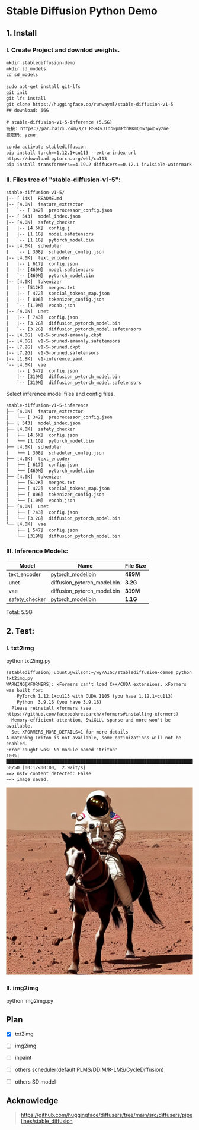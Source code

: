 # Stable Diffusion Python Demo

## 1. Install

### I. Create Project and downlod weights.
```shell
mkdir stablediffusion-demo
mkdir sd_models
cd sd_models

sudo apt-get install git-lfs
git init
git lfs install
git clone https://huggingface.co/runwayml/stable-diffusion-v1-5
## download: 66G

# stable-diffusion-v1-5-inference (5.5G)
链接: https://pan.baidu.com/s/1_RS94vJIdbwpmPbhRKmQnw?pwd=yzne 
提取码: yzne

conda activate stablediffusion
pip install torch==1.12.1+cu113 --extra-index-url https://download.pytorch.org/whl/cu113
pip install transformers==4.19.2 diffusers==0.12.1 invisible-watermark
```
### II. Files tree of "stable-diffusion-v1-5":
```shell
stable-diffusion-v1-5/
|-- [ 14K]  README.md
|-- [4.0K]  feature_extractor
|   `-- [ 342]  preprocessor_config.json
|-- [ 543]  model_index.json
|-- [4.0K]  safety_checker
|   |-- [4.6K]  config.j
|   |-- [1.1G]  model.safetensors
|   `-- [1.1G]  pytorch_model.bin
|-- [4.0K]  scheduler
|   `-- [ 308]  scheduler_config.json
|-- [4.0K]  text_encoder
|   |-- [ 617]  config.json
|   |-- [469M]  model.safetensors
|   `-- [469M]  pytorch_model.bin
|-- [4.0K]  tokenizer
|   |-- [512K]  merges.txt
|   |-- [ 472]  special_tokens_map.json
|   |-- [ 806]  tokenizer_config.json
|   `-- [1.0M]  vocab.json
|-- [4.0K]  unet
|   |-- [ 743]  config.json
|   |-- [3.2G]  diffusion_pytorch_model.bin
|   `-- [3.2G]  diffusion_pytorch_model.safetensors
|-- [4.0G]  v1-5-pruned-emaonly.ckpt
|-- [4.0G]  v1-5-pruned-emaonly.safetensors
|-- [7.2G]  v1-5-pruned.ckpt
|-- [7.2G]  v1-5-pruned.safetensors
|-- [1.8K]  v1-inference.yaml
`-- [4.0K]  vae
    |-- [ 547]  config.json
    |-- [319M]  diffusion_pytorch_model.bin
    `-- [319M]  diffusion_pytorch_model.safetensors
```
Select inference model files and config files.
```shell
stable-diffusion-v1-5-inference
├── [4.0K]  feature_extractor
│   └── [ 342]  preprocessor_config.json
├── [ 543]  model_index.json
├── [4.0K]  safety_checker
│   ├── [4.6K]  config.json
│   └── [1.1G]  pytorch_model.bin
├── [4.0K]  scheduler
│   └── [ 308]  scheduler_config.json
├── [4.0K]  text_encoder
│   ├── [ 617]  config.json
│   └── [469M]  pytorch_model.bin
├── [4.0K]  tokenizer
│   ├── [512K]  merges.txt
│   ├── [ 472]  special_tokens_map.json
│   ├── [ 806]  tokenizer_config.json
│   └── [1.0M]  vocab.json
├── [4.0K]  unet
│   ├── [ 743]  config.json
│   └── [3.2G]  diffusion_pytorch_model.bin
└── [4.0K]  vae
    ├── [ 547]  config.json
    └── [319M]  diffusion_pytorch_model.bin
```

### III. Inference Models:
|  Model  |  Name  |  File Size  |
|  ----   | ----   | ----        |
| text_encoder  | pytorch_model.bin | **469M** |
| unet  | diffusion_pytorch_model.bin | **3.2G** |
| vae  | diffusion_pytorch_model.bin | **319M** |
| safety_checker  | pytorch_model.bin | **1.1G** |
Total: 5.5G

## 2. Test: 
### I. txt2img

python txt2img.py

```shell
(stablediffusion) ubuntu@wilson:~/wy/AIGC/stablediffusion-demo$ python txt2img.py 
WARNING[XFORMERS]: xFormers can't load C++/CUDA extensions. xFormers was built for:
    PyTorch 1.12.1+cu113 with CUDA 1105 (you have 1.12.1+cu113)
    Python  3.9.16 (you have 3.9.16)
  Please reinstall xformers (see https://github.com/facebookresearch/xformers#installing-xformers)
  Memory-efficient attention, SwiGLU, sparse and more won't be available.
  Set XFORMERS_MORE_DETAILS=1 for more details
A matching Triton is not available, some optimizations will not be enabled.
Error caught was: No module named 'triton'
100%|███████████████████████████████████████████████████████████████████████████████████| 50/50 [00:17<00:00,  2.92it/s]
==> nsfw_content_detected: False
==> image saved.
```

![t2i](runs/astronaut_rides_horse_01.png)


### II. img2img

python img2img.py

## Plan

- [x] txt2img
- [ ] img2img
- [ ] inpaint
- [ ] others scheduler(default PLMS/DDIM/K-LMS/CycleDiffusion)
- [ ] others SD model


## Acknowledge
> https://github.com/huggingface/diffusers/tree/main/src/diffusers/pipelines/stable_diffusion
